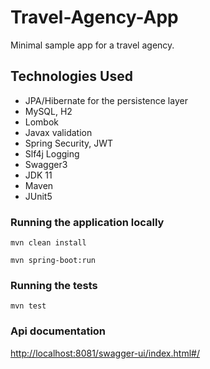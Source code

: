 # Travel-Agency-App
Minimal sample app for a travel agency.


## Technologies Used

* JPA/Hibernate for the persistence layer
* MySQL, H2
* Lombok
* Javax validation
* Spring Security, JWT
* Slf4j Logging
* Swagger3
* JDK 11
* Maven
* JUnit5


### Running the application locally

```shell
mvn clean install

mvn spring-boot:run
```


### Running the tests

```shell
mvn test
```

### Api documentation 
[http://localhost:8081/swagger-ui/index.html#/](http://localhost:8081/swagger-ui/index.html#/)
